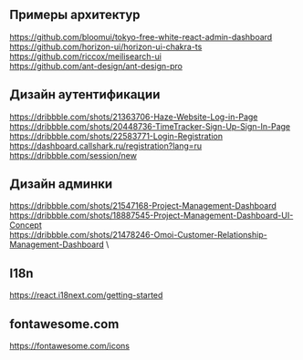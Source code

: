 ## Примеры архитектур
https://github.com/bloomui/tokyo-free-white-react-admin-dashboard \
https://github.com/horizon-ui/horizon-ui-chakra-ts \
https://github.com/riccox/meilisearch-ui \
https://github.com/ant-design/ant-design-pro

## Дизайн аутентификации
https://dribbble.com/shots/21363706-Haze-Website-Log-in-Page \
https://dribbble.com/shots/20448736-TimeTracker-Sign-Up-Sign-In-Page \
https://dribbble.com/shots/22583771-Login-Registration \
https://dashboard.callshark.ru/registration?lang=ru \
https://dribbble.com/session/new

## Дизайн админки
https://dribbble.com/shots/21547168-Project-Management-Dashboard \
https://dribbble.com/shots/18887545-Project-Management-Dashboard-UI-Concept \
https://dribbble.com/shots/21478246-Omoi-Customer-Relationship-Management-Dashboard \

## I18n
https://react.i18next.com/getting-started

## fontawesome.com
https://fontawesome.com/icons